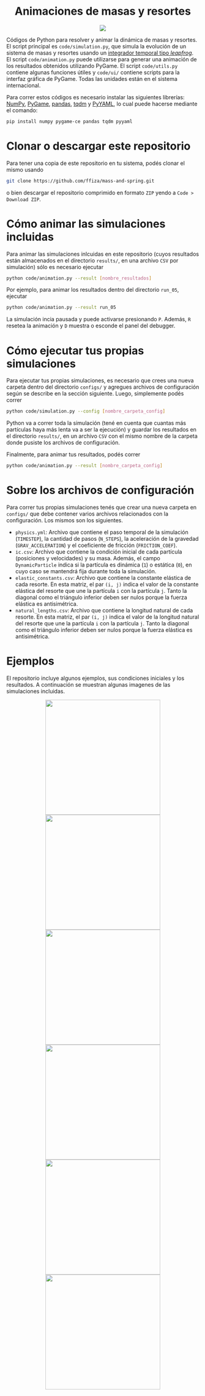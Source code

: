 <div align="center">
    <h1>Animaciones de masas y resortes</h1>
</div>

<p align="center">
    <a href="https://www.python.org/"><img src="https://forthebadge.com/images/badges/made-with-python.svg"></a>
</p>

Códigos de Python para resolver y animar la dinámica de masas y resortes. El script principal es `code/simulation.py`, que simula la evolución de un sistema de masas y resortes usando un [integrador temporal tipo *leapfrog*](https://en.wikipedia.org/wiki/Leapfrog_integration). El script `code/animation.py` puede utilizarse para generar una animación de los resultados obtenidos utilizando PyGame. El script `code/utils.py` contiene algunas funciones útiles y `code/ui/` contiene scripts para la interfaz gráfica de PyGame. Todas las unidades están en el sistema internacional.

Para correr estos códigos es necesario instalar las siguientes librerías: [NumPy](https://numpy.org/), [PyGame](https://pyga.me/docs/), [pandas](https://pandas.pydata.org/docs/index.html), [tqdm](https://tqdm.github.io/) y [PyYAML](https://pypi.org/project/PyYAML/), lo cual puede hacerse mediante el comando:

```bash
pip install numpy pygame-ce pandas tqdm pyyaml
```

# Clonar o descargar este repositorio

Para tener una copia de este repositorio en tu sistema, podés clonar el mismo usando

```bash
git clone https://github.com/ffiza/mass-and-spring.git
```

o bien descargar el repositorio comprimido en formato `ZIP` yendo a `Code > Download ZIP`.

# Cómo animar las simulaciones incluidas

Para animar las simulaciones inlcuidas en este repositorio (cuyos resultados están almacenados en el directorio `results/`, en una archivo `CSV` por simulación) sólo es necesario ejecutar

```bash
python code/animation.py --result [nombre_resultados]
```

Por ejemplo, para animar los resultados dentro del directorio `run_05`, ejecutar

```bash
python code/animation.py --result run_05
```

La simulación incia pausada y puede activarse presionando `P`. Además, `R` resetea la animación y `D` muestra o esconde el panel del debugger.

# Cómo ejecutar tus propias simulaciones

Para ejecutar tus propias simulaciones, es necesario que crees una nueva carpeta dentro del directorio `configs/` y agregues archivos de configuración según se describe en la sección siguiente. Luego, simplemente podés correr

```bash
python code/simulation.py --config [nombre_carpeta_config]
```

Python va a correr toda la simulación (tené en cuenta que cuantas más partículas haya más lenta va a ser la ejecución) y guardar los resultados en el directorio `results/`, en un archivo `CSV` con el mismo nombre de la carpeta donde pusiste los archivos de configuración.

Finalmente, para animar tus resultados, podés correr

```bash
python code/animation.py --result [nombre_carpeta_config]
```

# Sobre los archivos de configuración

Para correr tus propias simulaciones tenés que crear una nueva carpeta en `configs/` que debe contener varios archivos relacionados con la configuración. Los mismos son los siguientes.

- `physics.yml`: Archivo que contiene el paso temporal de la simulación (`TIMESTEP`), la cantidad de pasos (`N_STEPS`), la aceleración de la gravedad (`GRAV_ACCELERATION`) y el coeficiente de fricción (`FRICTION_COEF`).
- `ic.csv`: Archivo que contiene la condición inicial de cada partícula (posiciones y velocidades) y su masa. Además, el campo `DynamicParticle` indica si la partícula es dinámica (`1`) o estática (`0`), en cuyo caso se mantendrá fija durante toda la simulación.
- `elastic_constants.csv`: Archivo que contiene la constante elástica de cada resorte. En esta matriz, el par `(i, j)` indica el valor de la constante elástica del resorte que une la partícula `i` con la partícula `j`. Tanto la diagonal como el triángulo inferior deben ser nulos porque la fuerza elástica es antisimétrica.
- `natural_lengths.csv`: Archivo que contiene la longitud natural de cada resorte. En esta matriz, el par `(i, j)` indica el valor de la longitud natural del resorte que une la partícula `i` con la partícula `j`. Tanto la diagonal como el triángulo inferior deben ser nulos porque la fuerza elástica es antisimétrica.

# Ejemplos

El repositorio incluye algunos ejemplos, sus condiciones iniciales y los resultados. A continuación se muestran algunas imagenes de las simulaciones incluidas.

<p align="center">
    <a href="https://i.imgur.com/XHzp6aF.png"><img src="https://i.imgur.com/XHzp6aF.png" width=300></a>
    <a href="https://i.imgur.com/PdtuuLV.png"><img src="https://i.imgur.com/PdtuuLV.png" width=300></a>
    <a href="https://i.imgur.com/JCKt7aD.png"><img src="https://i.imgur.com/JCKt7aD.png" width=300></a>
    <a href="https://i.imgur.com/jKlT3YP.png"><img src="https://i.imgur.com/jKlT3YP.png" width=300></a>
    <a href="https://i.imgur.com/8FteqXH.png"><img src="https://i.imgur.com/8FteqXH.png" width=300></a>
    <a href="https://i.imgur.com/26XcjxW.png"><img src="https://i.imgur.com/26XcjxW.png" width=300></a>
</p>
